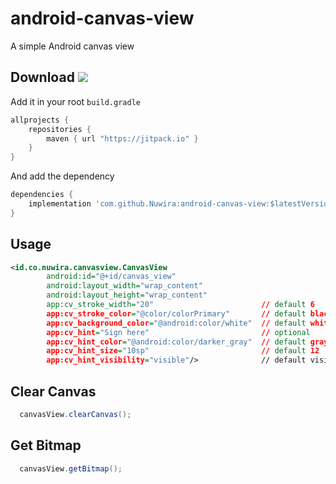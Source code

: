 # android-canvas-view
A simple Android canvas view

## Download [![](https://jitpack.io/v/Nuwira/android-canvas-view.svg)](https://jitpack.io/#Nuwira/android-canvas-view)

Add it in your root `build.gradle`

```groovy
allprojects {
    repositories {
        maven { url "https://jitpack.io" }
    }
}
```

And add the dependency

```groovy
dependencies {
	implementation 'com.github.Nuwira:android-canvas-view:$latestVersion'
}
```

## Usage
```xml
<id.co.nuwira.canvasview.CanvasView
        android:id="@+id/canvas_view"
        android:layout_width="wrap_content"
        android:layout_height="wrap_content"
        app:cv_stroke_width="20"                        // default 6
        app:cv_stroke_color="@color/colorPrimary"       // default black
        app:cv_background_color="@android:color/white"  // default white
        app:cv_hint="Sign here"                         // optional
        app:cv_hint_color="@android:color/darker_gray"  // default gray
        app:cv_hint_size="10sp"                         // default 12
        app:cv_hint_visibility="visible"/>              // default visible
```

## Clear Canvas
```java
  canvasView.clearCanvas();
```

## Get Bitmap
```java
  canvasView.getBitmap();
```
